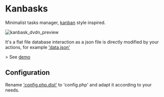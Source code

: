 # Kanbasks

Minimalist tasks manager, [kanban](https://en.wikipedia.org/wiki/Kanban) style inspired.

![kanbask_dvdn_preview](https://github.com/dvdn/Kanbasks/assets/7195916/47eba3ee-0df7-403f-9872-c861506a0227)

It's a flat file database interaction as a json file is directly modified by your actions, for example ['data.json'](https://github.com/dvdn/kanbasks/blob/master/data/data.json) 

\> See [demo](http://dvdn.online.fr/kanbasks/)

## Configuration

Rename ['config.php.dist'](https://github.com/dvdn/kanbasks/blob/master/inc/config.php.dist) to 'config.php' and adapt it according to your needs.

